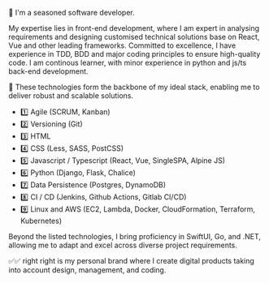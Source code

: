 👋 I'm a seasoned software developer.

My expertise lies in front-end development, where I am expert in analysing requirements and designing customised technical solutions base on React, Vue and other leading frameworks.
Committed to excellence, I have experience in TDD, BDD and major coding principles to ensure high-quality code.
I am continous learner, with minor experience in python and js/ts back-end development.

🚀 These technologies form the backbone of my ideal stack, enabling me to deliver robust and scalable solutions.

- 1️⃣ Agile (SCRUM, Kanban)
- 2️⃣ Versioning (Git)
- 3️⃣ HTML
- 4️⃣ CSS (Less, SASS, PostCSS)
- 5️⃣ Javascript / Typescript (React, Vue, SingleSPA, Alpine JS)
- 6️⃣ Python (Django, Flask, Chalice)
- 7️⃣ Data Persistence (Postgres, DynamoDB)
- 8️⃣ CI / CD (Jenkins, Github Actions, Gitlab CI/CD)
- 9️⃣ Linux and AWS (EC2, Lambda, Docker, CloudFormation, Terraform, Kubernetes)

Beyond the listed technologies, I bring proficiency in SwiftUI, Go, and .NET, allowing me to adapt and excel across diverse project requirements.

✅✅ right right is my personal brand where I create digital products taking into account design, management, and coding.
